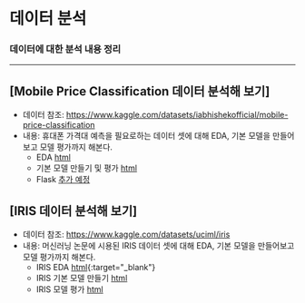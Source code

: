 # 데이터 분석
### 데이터에 대한 분석 내용 정리

-----
## [Mobile Price Classification 데이터 분석해 보기]
* 데이터 참조: https://www.kaggle.com/datasets/iabhishekofficial/mobile-price-classification
* 내용: 휴대폰 가격대 예측을 필요로하는 데이터 셋에 대해 EDA, 기본 모델을 만들어보고 모델 평가까지 해본다.
    * EDA [html](https://posky.github.io/Data_Analysis/Mobile-Price-Classification/mobile_price_classification_EDA.html?target=_blank)
    * 기본 모델 만들기 및 평가 [html](https://posky.github.io/Data_Analysis/Mobile-Price-Classification/mobile_price_classification_model.html?target=_blank)
    * Flask [추가 예정]()
## [IRIS 데이터 분석해 보기]
* 데이터 참조: https://www.kaggle.com/datasets/uciml/iris
* 내용: 머신러닝 논문에 시용된 IRIS 데이터 셋에 대해 EDA, 기본 모델을 만들어보고 모델 평가까지 해본다.
    * IRIS EDA [html](https://posky.github.io/Data_Analysis/iris/IRIS_BASIC01.html){:target="\_blank"}
    * IRIS 기본 모델 만들기 [html]()
    * IRIS 모델 평가 [html]()